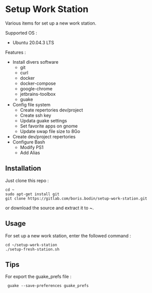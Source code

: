 # Setup Work Station

Various items for set up a new work station.

Supported OS :

- Ubuntu 20.04.3 LTS

Features :

- Install divers software
    - git
    - curl
    - docker
    - docker-compose
    - google-chrome
    - jetbrains-toolbox
    - guake
- Config file system
    - Create repertories dev/project
    - Create ssh key
    - Updata guake settings
    - Set favorite apps on gnome
    - Update swap file size to 8Go
- Create dev/project repertories
- Configure Bash
    - Modify PS1
    - Add Alias

## Installation

Just clone this repo :

```
cd ~
sudo apt-get install git
git clone https://gitlab.com/boris.bodin/setup-work-station.git
```

or download the source and extract it to ~.

## Usage

For set up a new work station, enter the followed command :

```
cd ~/setup-work-station
./setup-fresh-station.sh
```

## Tips

For export the guake_prefs file :

```
 guake --save-preferences guake_prefs
```

